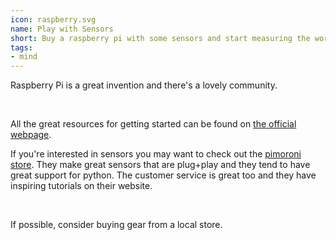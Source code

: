 ```yaml
---
icon: raspberry.svg
name: Play with Sensors
short: Buy a raspberry pi with some sensors and start measuring the world.
tags:
- mind
---
```


Raspberry Pi is a great invention and there's a lovely community.

<br>

All the great resources for getting started can be found on
[the official webpage](https://www.raspberrypi.org/).

If you're interested in sensors you may want to check out the
[pimoroni store](https://shop.pimoroni.com/). They make great
sensors that are plug+play and they tend to have great support
for python. The customer service is great too and they have
inspiring tutorials on their website.

<br>

If possible, consider buying gear from a local store.